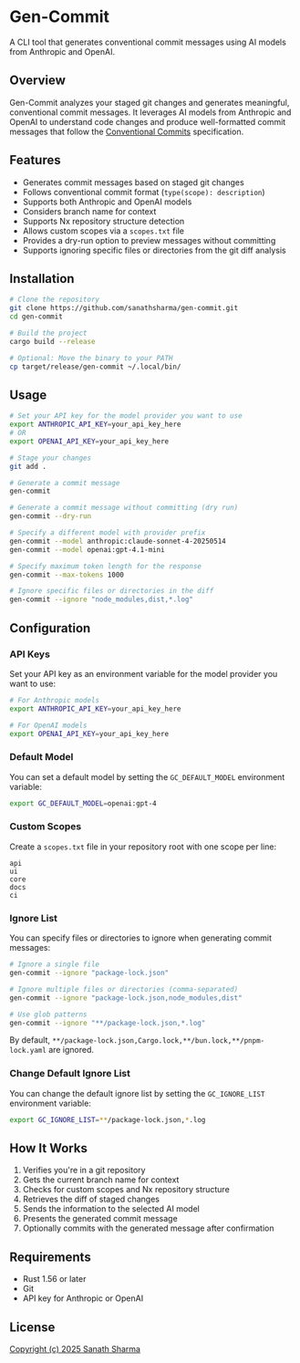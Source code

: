 # Gen-Commit

A CLI tool that generates conventional commit messages using AI models from Anthropic and OpenAI.

## Overview

Gen-Commit analyzes your staged git changes and generates meaningful, conventional commit messages. It leverages AI models from Anthropic and OpenAI to understand code changes and produce well-formatted commit messages that follow the [Conventional Commits](https://www.conventionalcommits.org/) specification.

## Features

- Generates commit messages based on staged git changes
- Follows conventional commit format (`type(scope): description`)
- Supports both Anthropic and OpenAI models
- Considers branch name for context
- Supports Nx repository structure detection
- Allows custom scopes via a `scopes.txt` file
- Provides a dry-run option to preview messages without committing
- Supports ignoring specific files or directories from the git diff analysis

## Installation

```bash
# Clone the repository
git clone https://github.com/sanathsharma/gen-commit.git
cd gen-commit

# Build the project
cargo build --release

# Optional: Move the binary to your PATH
cp target/release/gen-commit ~/.local/bin/
```

## Usage

```bash
# Set your API key for the model provider you want to use
export ANTHROPIC_API_KEY=your_api_key_here
# OR
export OPENAI_API_KEY=your_api_key_here

# Stage your changes
git add .

# Generate a commit message
gen-commit

# Generate a commit message without committing (dry run)
gen-commit --dry-run

# Specify a different model with provider prefix
gen-commit --model anthropic:claude-sonnet-4-20250514
gen-commit --model openai:gpt-4.1-mini

# Specify maximum token length for the response
gen-commit --max-tokens 1000

# Ignore specific files or directories in the diff
gen-commit --ignore "node_modules,dist,*.log"
```

## Configuration

### API Keys

Set your API key as an environment variable for the model provider you want to use:

```bash
# For Anthropic models
export ANTHROPIC_API_KEY=your_api_key_here

# For OpenAI models
export OPENAI_API_KEY=your_api_key_here
```

### Default Model

You can set a default model by setting the `GC_DEFAULT_MODEL` environment variable:

```bash
export GC_DEFAULT_MODEL=openai:gpt-4
```

### Custom Scopes

Create a `scopes.txt` file in your repository root with one scope per line:

```
api
ui
core
docs
ci
```

### Ignore List

You can specify files or directories to ignore when generating commit messages:

```bash
# Ignore a single file
gen-commit --ignore "package-lock.json"

# Ignore multiple files or directories (comma-separated)
gen-commit --ignore "package-lock.json,node_modules,dist"

# Use glob patterns
gen-commit --ignore "**/package-lock.json,*.log"
```

By default, `**/package-lock.json,Cargo.lock,**/bun.lock,**/pnpm-lock.yaml` are ignored.

### Change Default Ignore List

You can change the default ignore list by setting the `GC_IGNORE_LIST` environment variable:

```bash
export GC_IGNORE_LIST=**/package-lock.json,*.log
```

## How It Works

1. Verifies you're in a git repository
2. Gets the current branch name for context
3. Checks for custom scopes and Nx repository structure
4. Retrieves the diff of staged changes
5. Sends the information to the selected AI model
6. Presents the generated commit message
7. Optionally commits with the generated message after confirmation

## Requirements

- Rust 1.56 or later
- Git
- API key for Anthropic or OpenAI

## License

[Copyright (c) 2025 Sanath Sharma](LICENSE)
